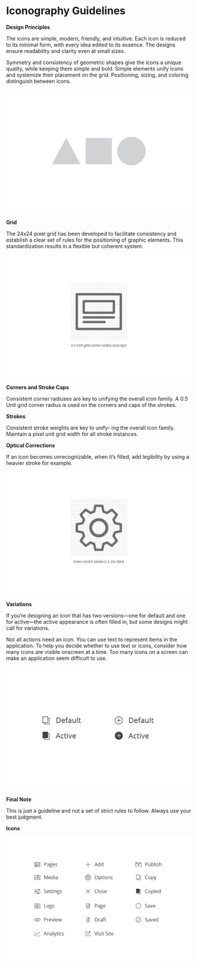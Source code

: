 # Iconography Guidelines

**Design Principles**

The icons are simple, modern, friendly, and intuitive. Each icon is reduced to its minimal form, with every idea edited to its essence. The designs ensure readability and clarity even at small sizes.

Symmetry and consistency of geometric shapes give the icons a unique quality, while keeping them simple and bold. Simple elements unify icons and systemize their placement on the grid. Positioning, sizing, and coloring distinguish between icons.

<p align="center">
  <img src="../assets/images/design-principles.png?raw=true" alt="design-principles"/>
</p>

**Grid**

The 24x24 pixel grid has been developed to facilitate consistency and establish a clear set of rules for the positioning of graphic elements. This standardization results in a flexible but coherent system. 

<p align="center">
  <img src="../assets/images/grid.png?raw=true" alt="grid"/>
</p>

**Corners and Stroke Caps**

Consistent corner radiuses are key to unifying the overall icon family. A 0.5 Unit grid corner radius is used on the corners and caps of the strokes. 

**Strokes**

Consistent stroke weights are key to unify- ing the overall icon family. Maintain a pixel unit grid width for all stroke instances. 

**Optical Corrections**

If an icon becomes unrecognizable, when it’s filled, add legibility by using a heavier stroke for example.

<p align="center">
  <img src="../assets/images/optical-corrections.png?raw=true" alt="optical-corrections"/>
</p>

**Variations**

If you’re designing an icon that has two versions—one for default and one for active—the active appearance is often filled in, but some designs might call for variations.

Not all actions need an icon. You can use text to represent items in the application. To help you decide whether to use text or icons, consider how many icons are visible onscreen at a time. Too many icons on a screen can make an application seem difficult to use. 

<p align="center">
  <img src="../assets/images/variations.png?raw=true" alt="variations"/>
</p>

**Final Note**

This is just a guideline and not a set of strict rules to follow. Always use your best judgment. 

**Icons**

<p align="center">
  <img src="../assets/images/icons.png?raw=true" alt="icons"/>
</p>
